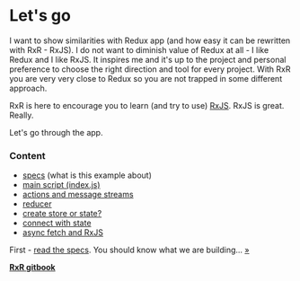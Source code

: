 # Let's go

I want to show similarities with Redux app (and how easy it can be rewritten with RxR - RxJS). I do not want to diminish value of Redux at all - I like Redux and I like RxJS. It inspires me and it's up to the project and personal preference to choose the right direction and tool for every project. With RxR you are very very close to Redux so you are not trapped in some different approach.

RxR is here to encourage you to learn (and try to use) [RxJS](https://github.com/ReactiveX/rxjs). RxJS is great. Really.

Let's go through the app.

### Content

* [specs](../specs/SPECS.md) (what is this example about)
* [main script (index.js)](./appIndex.md)
* [actions and message streams](./actions.md)
* [reducer](./reducer.md)
* [create store or state?](./createState.md)
* [connect with state](./connectWithState.md)
* [async fetch and RxJS](./asyncFetch.md)

First - [read the specs](../specs/SPECS.md). You should know what we are building... [&raquo;](../specs/SPECS.md)

[**RxR gitbook**](https://dacz.github.io/rxr/)
